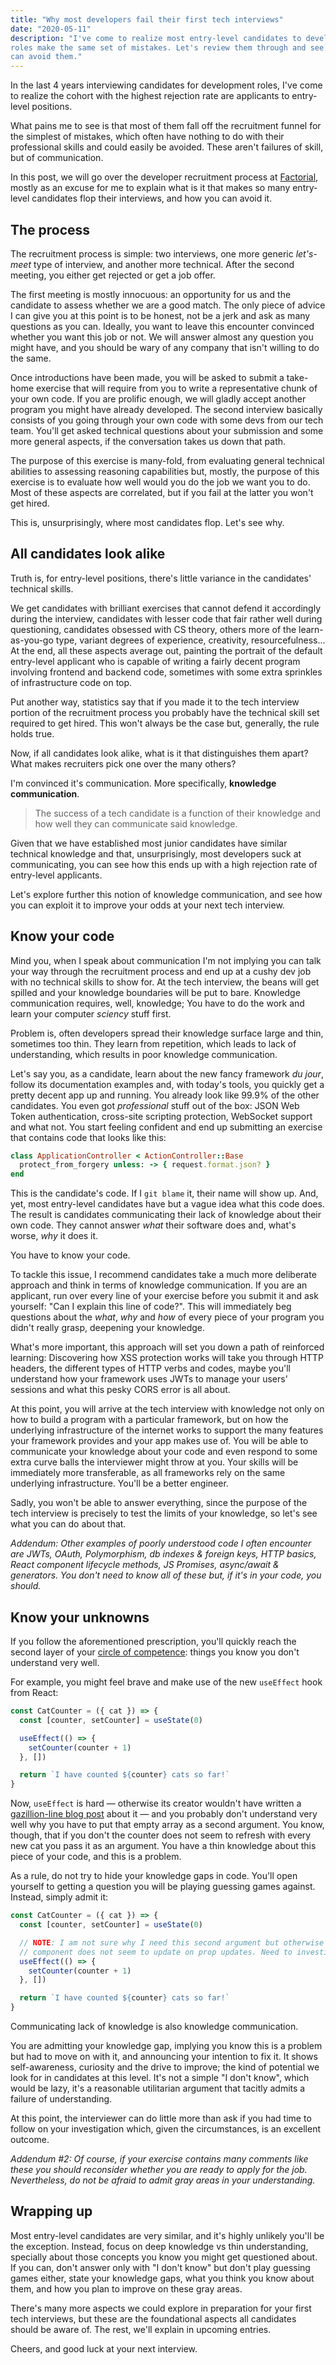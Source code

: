 ```yaml
---
title: "Why most developers fail their first tech interviews"
date: "2020-05-11"
description: "I've come to realize most entry-level candidates to development
roles make the same set of mistakes. Let's review them through and see how you
can avoid them."
---
```


In the last 4 years interviewing candidates for development roles, I've come to
realize the cohort with the highest rejection rate are applicants to
entry-level positions.

What pains me to see is that most of them fall off the recruitment funnel for
the simplest of mistakes, which often have nothing to do with their professional
skills and could easily be avoided. These aren't failures of skill, but of
communication.

In this post, we will go over the developer recruitment process at
[Factorial](https://factorialhr.com), mostly as an excuse for me to explain what
is it that makes so many entry-level candidates flop their interviews, and how
you can avoid it.

## The process

The recruitment process is simple: two interviews, one more generic _let's-meet_
type of interview, and another more technical. After the second meeting, you
either get rejected or get a job offer.

The first meeting is mostly innocuous: an opportunity for us and the candidate
to assess whether we are a good match. The only piece of advice I can give you
at this point is to be honest, not be a jerk and ask as many questions as you
can. Ideally, you want to leave this encounter convinced whether you want this
job or not. We will answer almost any question you might have, and you should be
wary of any company that isn't willing to do the same.

Once introductions have been made, you will be asked to submit a take-home
exercise that will require from you to write a representative chunk of your own
code. If you are prolific enough, we will gladly accept another program you
might have already developed. The second interview basically consists of you
going through your own code with some devs from our tech team. You'll get asked
technical questions about your submission and some more general aspects, if the
conversation takes us down that path.

The purpose of this exercise is many-fold, from evaluating general technical
abilities to assessing reasoning capabilities but, mostly, the purpose of this
exercise is to evaluate how well would you do the job we want you to do.  Most
of these aspects are correlated, but if you fail at the latter you won't get
hired.

This is, unsurprisingly, where most candidates flop. Let's see why.

## All candidates look alike

Truth is, for entry-level positions, there's little variance in the candidates'
technical skills.

We get candidates with brilliant exercises that cannot defend it accordingly
during the interview, candidates with lesser code that fair rather well during
questioning, candidates obsessed with CS theory, others more of the
learn-as-you-go type, variant degrees of experience, creativity,
resourcefulness...  At the end, all these aspects average out, painting the
portrait of the default entry-level applicant who is capable of writing a fairly
decent program involving frontend and backend code, sometimes with some extra
sprinkles of infrastructure code on top.

Put another way, statistics say that if you made it to the tech interview portion
of the recruitment process you probably have the technical skill set required to get
hired. This won't always be the case but, generally, the rule holds true.

Now, if all candidates look alike, what is it that distinguishes them apart? What
makes recruiters pick one over the many others?

I'm convinced it's communication. More specifically, **knowledge communication**.

> The success of a tech candidate is a function of their knowledge and how well
they can communicate said knowledge.

Given that we have established most junior candidates have similar technical
knowledge and that, unsurprisingly, most developers suck at communicating, you
can see how this ends up with a high rejection rate of entry-level applicants.

Let's explore further this notion of knowledge communication, and see how you can
exploit it to improve your odds at your next tech interview.

## Know your code

Mind you, when I speak about communication I'm not implying you can talk your
way through the recruitment process and end up at a cushy dev job with no
technical skills to show for. At the tech interview, the beans will get spilled
and your knowledge boundaries will be put to bare. Knowledge communication
requires, well, knowledge; You have to do the work and learn your computer
_sciency_ stuff first.

Problem is, often developers spread their knowledge surface large and
thin, sometimes too thin. They learn from repetition, which leads to
lack of understanding, which results in poor knowledge communication.

Let's say you, as a candidate, learn about the new fancy framework _du jour_,
follow its documentation examples and, with today's tools, you quickly get a
pretty decent app up and running. You already look like 99.9% of the other
candidates. You even got _professional_ stuff out of the box: JSON Web Token
authentication, cross-site scripting protection, WebSocket support and what not.
You start feeling confident and end up submitting an exercise that contains code
that looks like this:

```ruby
class ApplicationController < ActionController::Base
  protect_from_forgery unless: -> { request.format.json? }
end
```

This is the candidate's code. If I `git blame` it, their name will show up. And,
yet, most entry-level candidates have but a vague idea what this code does.
The result is candidates communicating their lack of knowledge about their own
code. They cannot answer _what_ their software does and, what's worse, _why_ it
does it.

You have to know your code.

To tackle this issue, I recommend candidates take a much more deliberate
approach and think in terms of knowledge communication. If you are an applicant,
run over every line of your exercise before you submit it and ask yourself: "Can
I explain this line of code?". This will immediately beg questions about the
_what_, _why_ and _how_ of every piece of your program you didn't really grasp,
deepening your knowledge.

What's more important, this approach will set you down a path of reinforced
learning: Discovering how XSS protection works will take you through HTTP
headers, the different types of HTTP verbs and codes, maybe you'll understand
how your framework uses JWTs to manage your users' sessions and what this pesky
CORS error is all about.

At this point, you will arrive at the tech interview with knowledge not only on
how to build a program with a particular framework, but on how the underlying
infrastructure of the internet works to support the many features your framework
provides and your app makes use of. You will be able to communicate your
knowledge about your code and even respond to some extra curve balls the
interviewer might throw at you. Your skills will be immediately more
transferable, as all frameworks rely on the same underlying infrastructure.
You'll be a better engineer.

Sadly, you won't be able to answer everything, since the purpose of the tech
interview is precisely to test the limits of your knowledge, so let's see what
you can do about that.

_Addendum: Other examples of poorly understood code I often encounter are JWTs,
OAuth, Polymorphism, db indexes & foreign keys, HTTP basics, React component
lifecycle methods, JS Promises, async/await & generators. You don't need to know
all of these but, if it's in your code, you should._

## Know your unknowns

If you follow the aforementioned prescription, you'll quickly reach the second
layer of your [circle of
competence](https://fs.blog/2013/12/circle-of-competence/): things you know you
don't understand very well.

For example, you might feel brave and make use of the new `useEffect` hook from
React:

```javascript
const CatCounter = ({ cat }) => {
  const [counter, setCounter] = useState(0)

  useEffect(() => {
    setCounter(counter + 1)
  }, [])

  return `I have counted ${counter} cats so far!`
}
```

Now, `useEffect` is hard — otherwise its creator wouldn't have written a
[gazillion-line blog post](https://overreacted.io/a-complete-guide-to-useeffect/)
about it — and you probably don't understand very well why you have to put that
empty array as a second argument. You know, though, that if you don't the
counter does not seem to refresh with every new cat you pass it as an argument.
You have a thin knowledge about this piece of your code, and this is a problem.

As a rule, do not try to hide your knowledge gaps in code. You'll open
yourself to getting a question you will be playing guessing games against.
Instead, simply admit it:

```javascript
const CatCounter = ({ cat }) => {
  const [counter, setCounter] = useState(0)

  // NOTE: I am not sure why I need this second argument but otherwise the
  // component does not seem to update on prop updates. Need to investigate.
  useEffect(() => {
    setCounter(counter + 1)
  }, [])

  return `I have counted ${counter} cats so far!`
}

```

Communicating lack of knowledge is also knowledge communication.

You are admitting your knowledge gap, implying you know this is a problem but
had to move on with it, and announcing your intention to fix it. It shows
self-awareness, curiosity and the drive to improve; the kind of potential we
look for in candidates at this level. It's not a simple "I don't know", which
would be lazy, it's a reasonable utilitarian argument that tacitly admits a
failure of understanding.

At this point, the interviewer can do little more than ask if you had time to
follow on your investigation which, given the circumstances, is an excellent
outcome.

_Addendum #2: Of course, if your exercise contains many comments like these you should
reconsider whether you are ready to apply for the job. Nevertheless, do not be
afraid to admit gray areas in your understanding._

## Wrapping up

Most entry-level candidates are very similar, and it's highly unlikely you'll be
the exception. Instead, focus on deep knowledge vs thin understanding, specially
about those concepts you know you might get questioned about. If you can, don't
answer only with "I don't know" but don't play guessing games either, state your
knowledge gaps, what you think you know about them, and how you plan to improve
on these gray areas.

There's many more aspects we could explore in preparation for your first tech
interviews, but these are the foundational aspects all candidates should be aware
of. The rest, we'll explain in upcoming entries.

Cheers, and good luck at your next interview.
